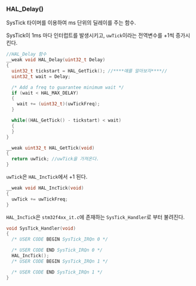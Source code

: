 ### HAL_Delay()

SysTick 타이머를 이용하여 ms 단위의 딜레이를 주는 함수.

SysTick이 1ms 마다 인터럽트를 발생시키고, `uwTick`이라는 전역변수를 +1씩 증가시킨다.

```c
//HAL_Delay 함수
__weak void HAL_Delay(uint32_t Delay)
{
  uint32_t tickstart = HAL_GetTick(); //****얘를 알아보자****//
  uint32_t wait = Delay;

  /* Add a freq to guarantee minimum wait */
  if (wait < HAL_MAX_DELAY)
  {
    wait += (uint32_t)(uwTickFreq);
  }

  while((HAL_GetTick() - tickstart) < wait)
  {
  }
}
```

```c
__weak uint32_t HAL_GetTick(void)
{
  return uwTick; //uwTick을 가져온다.
}
```

`uwTick`은 `HAL_IncTick`에서 +1 된다.
```c
__weak void HAL_IncTick(void)
{
  uwTick += uwTickFreq;
}
```

`HAL_IncTick`은 `stm32f4xx_it.c`에 존재하는 `SysTick_Handler`로 부터 불려진다.

```c
void SysTick_Handler(void)
{
  /* USER CODE BEGIN SysTick_IRQn 0 */

  /* USER CODE END SysTick_IRQn 0 */
  HAL_IncTick();
  /* USER CODE BEGIN SysTick_IRQn 1 */

  /* USER CODE END SysTick_IRQn 1 */
}
```

